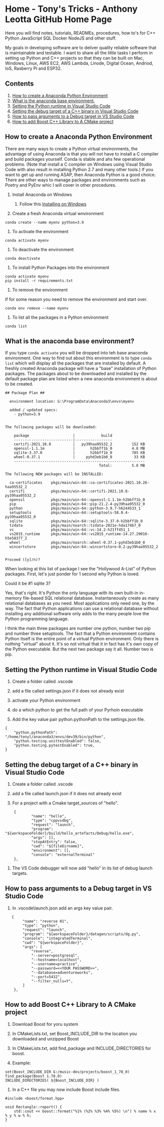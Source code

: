 # Home - Tony's Tricks - Anthony Leotta GitHub Home Page

Here you will find notes, tutorials, READMEs, procedures, how to's for C++ Python JavaScript SQL Docker NodeJS and other stuff.

My goals in developing software are to deliver quality reliable software that is maintainable and testable.   I want to share all the little tasks I perform in setting up Python and C++ projects so that they can be built on Mac, Windows, Linux, AWS EC2, AWS Lambda, Linode, Digital Ocean, Andriod, IoS, Rasberry Pi and ESP32.

## Contents

1. [How to create a Anaconda Python Environment](#how-to-create-a-anaconda-python-environment)
1. [What is the anaconda base environment.](#what-is-the-anaconda-base-environment)
1. [Setting the Python runtime in Visual Studio Code](#setting-the-python-runtime-in-visual-studio-code)
1. [Setting the debug target of a C++ binary in Visual Studio Code](#setting-the-debug-target-of-a-c-binary-in-visual-studio-code)
1. [How to pass arguments to a Debug target in VS Studio Code](#how-to-pass-arguments-to-a-debug-target-in-vs-studio-code)
1. [How to add Boost C++ Library to A CMake project](#how-to-add-boost-c-library-to-a-cmake-project)

## How to create a Anaconda Python Environment
There are many ways to create a Python virtual environments, the advantage of using Anaconda is that you will not have to install a C compiler and build packages yourself.  Conda is stable and ahs few operational problems. (Note that install a C compiler on Windows using Visual Studio Code with also result in installing Python 2.7 and many other tools.)  If you want to get up and running ASAP, then Anaconda Python is a good choice.  There are other ways to manage packages and environments such as Poetry and PyEnv whic I will cover in other procedures.

1. Install Anaconda on Windows
    1. Follow this [Installing on Windows](https://docs.anaconda.com/anaconda/install/windows/)

1. Create a fresh Anaconda virtual wnvironment

```
conda create --name myenv python=3.9
```

1. To activate the environment

```
conda activate myenv
```

1. To deactivate the environment

```
conda deactivate
```

1. To install Python Packages into the environment

```
conda activate myenv
pip install -r requirements.txt
```

1. To remove the environment

If for some reason you need to remove the environment and start over.

```
conda env remove --name myenv
```

1. To list all the packages in a Python environment

```
conda list
```

## What is the anaconda base environment?

If you type ```conda activate``` you will be dropped into teh base anaconda environment. One way to find out about this environment is to type ```conda list``` which will display all the packages that are installed by default.  A freshly created Anaconda package will have a "base" installation of Python packages.   The packages about to be downloaded and installed by the default package plan are listed when a new anaconda environment is about to be created.

```
## Package Plan ##

  environment location: G:\ProgramData\Anaconda3\envs\myenv

  added / updated specs:
    - python=3.9


The following packages will be downloaded:

    package                    |            build
    ---------------------------|-----------------
    certifi-2021.10.8          |   py39haa95532_2         152 KB
    openssl-1.1.1m             |       h2bbff1b_0         4.8 MB
    sqlite-3.37.0              |       h2bbff1b_0         785 KB
    wheel-0.37.1               |     pyhd3eb1b0_0          33 KB
    ------------------------------------------------------------
                                           Total:         5.8 MB

The following NEW packages will be INSTALLED:

  ca-certificates    pkgs/main/win-64::ca-certificates-2021.10.26-haa95532_2
  certifi            pkgs/main/win-64::certifi-2021.10.8-py39haa95532_2
  openssl            pkgs/main/win-64::openssl-1.1.1m-h2bbff1b_0
  pip                pkgs/main/win-64::pip-21.2.4-py39haa95532_0
  python             pkgs/main/win-64::python-3.9.7-h6244533_1
  setuptools         pkgs/main/win-64::setuptools-58.0.4-py39haa95532_0
  sqlite             pkgs/main/win-64::sqlite-3.37.0-h2bbff1b_0
  tzdata             pkgs/main/noarch::tzdata-2021e-hda174b7_0
  vc                 pkgs/main/win-64::vc-14.2-h21ff451_1
  vs2015_runtime     pkgs/main/win-64::vs2015_runtime-14.27.29016-h5e58377_2
  wheel              pkgs/main/noarch::wheel-0.37.1-pyhd3eb1b0_0
  wincertstore       pkgs/main/win-64::wincertstore-0.2-py39haa95532_2


Proceed ([y]/n)?
```

When looking at this list of package I see the "Hollywood A-List" of Python packages.  First, let's just ponder for 1 second why Python is loved.

Could it be #1 sqlite 3?

Yes, that's right.  It's Python the only language with its own built-in in-memory file-based SQL relational database.  Instantaneously create as many relational databases as you need.  Most applications only need one, by the way. The fact that Python applications can use a relational database without installing any additional software only adds to the many people love the Python programming language.

I think the main three packages are number one python, number two pip and number three setuptools.  The fact that a Python environment contains Python itself is the entire point of a virtual Python environment.  Only there is nothing "virtual" about it.  It's so not virtual that it in fact has it's own copy of the Python executable.  But the next two package say it all.  Number two is pip.

## Setting the Python runtime in Visual Studio Code

1. Create a folder called .vscode

1. add a file called settings.json if it does not already exist

1. activate your Python environment

1. do a which python to get the full path of your Pyrhoin executable

1.  Add the key value pair python.pythonPath to the settings.json file.

```
{
    "python.pythonPath": "/home/tonyl/anaconda3/envs/dev39/bin/python",
    "python.testing.unittestEnabled": false,
    "python.testing.pytestEnabled": true,
}

```

## Setting the debug target of a C++ binary in Visual Studio Code

1. Create a folder called .vscode

1. add a file called launch.json if it does not already exist

1. For a project with a Cmake target_sources of "hello".

```
    {
            "name": "hello",
            "type": "cppvsdbg",
            "request": "launch",
            "program": "${workspaceFolder}/build/hello_artefacts/Debug/hello.exe",
            "args": [],
            "stopAtEntry": false,
            "cwd": "${fileDirname}",
            "environment": [],
            "console": "externalTerminal"
    },
```

1. The VS Code debugger will now add "hello" in its list of debug launch targets.

## How to pass arguments to a Debug target in VS Studio Code

1. In .vscode\launch.json add an args key value pair.

```
   {
        "name": "reverse 01",
        "type": "python",
        "request": "launch",
        "program": "${workspaceFolder}/datagen/scripts/dg.py",
        "console": "integratedTerminal",
        "cwd": "${workspaceFolder}",
        "args": [
            "reverse",
            "--server=postgresql",
            "--hostname=localhost",
            "--username=practice",
            "--password=<<YOUR PASSWORD>>",
            "--database=adventureworks",
            "--port=5432",
            "--filter_nulls=Y",
        ]
    },
```
## How to add Boost C++ Library to A CMake project

1. Download Boost for yoru system

1. In CMakeLists.txt, set Boost_INCLUDE_DIR to the location you downloaded and unzipped Boost

1. In CMakeLists.txt, add find_package and INCLUDE_DIRECTORIES for boost.

1. Example:
```
set(Boost_INCLUDE_DIR G:/music-dev/projects/boost_1_78_0)
find_package(Boost 1.78.0)
INCLUDE_DIRECTORIES( ${Boost_INCLUDE_DIR} )
```

1. In a C++ file you may now include Boost include files.

```
#include <boost/format.hpp>

void Rectangle::report() {
    std::cout << boost::format("%1% (%2% %3% %4% %5%) \n") % name % x % y % w % h;
}
```